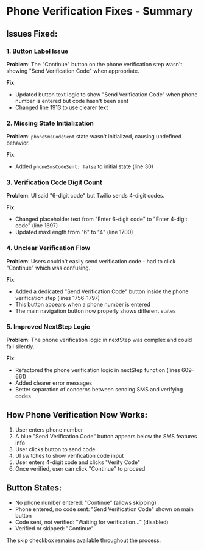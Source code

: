 # Phone Verification Fixes - Summary

## Issues Fixed:

### 1. Button Label Issue
**Problem**: The "Continue" button on the phone verification step wasn't showing "Send Verification Code" when appropriate.

**Fix**: 
- Updated button text logic to show "Send Verification Code" when phone number is entered but code hasn't been sent
- Changed line 1913 to use clearer text

### 2. Missing State Initialization
**Problem**: `phoneSmsCodeSent` state wasn't initialized, causing undefined behavior.

**Fix**: 
- Added `phoneSmsCodeSent: false` to initial state (line 30)

### 3. Verification Code Digit Count
**Problem**: UI said "6-digit code" but Twilio sends 4-digit codes.

**Fix**: 
- Changed placeholder text from "Enter 6-digit code" to "Enter 4-digit code" (line 1697)
- Updated maxLength from "6" to "4" (line 1700)

### 4. Unclear Verification Flow
**Problem**: Users couldn't easily send verification code - had to click "Continue" which was confusing.

**Fix**: 
- Added a dedicated "Send Verification Code" button inside the phone verification step (lines 1756-1797)
- This button appears when a phone number is entered
- The main navigation button now properly shows different states

### 5. Improved NextStep Logic
**Problem**: The phone verification logic in nextStep was complex and could fail silently.

**Fix**: 
- Refactored the phone verification logic in nextStep function (lines 609-661)
- Added clearer error messages
- Better separation of concerns between sending SMS and verifying codes

## How Phone Verification Now Works:

1. User enters phone number
2. A blue "Send Verification Code" button appears below the SMS features info
3. User clicks button to send code
4. UI switches to show verification code input
5. User enters 4-digit code and clicks "Verify Code"
6. Once verified, user can click "Continue" to proceed

## Button States:
- No phone number entered: "Continue" (allows skipping)
- Phone entered, no code sent: "Send Verification Code" shown on main button
- Code sent, not verified: "Waiting for verification..." (disabled)
- Verified or skipped: "Continue"

The skip checkbox remains available throughout the process.